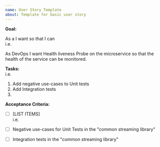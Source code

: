 ```yaml
---
name: User Story Template
about: Template for basic user story
---
```


**Goal:**

As a <USER PERSONA> I want <FEATURE> so that I can <PURPOSE of FEATURE>  
i.e.

As DevOps I want Health liveness Probe on the microservice so that the health of the service can be monitored.

**Tasks:**  
 i.e.

1.  Add negative use-cases to Unit tests
2.  Add Integration tests
3.

**Acceptance Criteria:**

- [ ] [LIST ITEMS]  
      i.e.

- [ ] Negative use-cases for Unit Tests in the "common streaming library"
- [ ] Integration tests in the "common streaming library"
